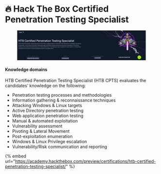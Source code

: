 # 🔥 Hack The Box Certified Penetration Testing Specialist

<figure><img src=".gitbook/assets/image (7).png" alt=""><figcaption></figcaption></figure>

#### Knowledge domains

HTB Certified Penetration Testing Specialist (HTB CPTS) evaluates the candidates’ knowledge on the following:

* Penetration testing processes and methodologies
* Information gathering & reconnaissance techniques
* Attacking Windows & Linux targets
* Active Directory penetration testing
* Web application penetration testing
* Manual & automated exploitation
* Vulnerability assessment
* Pivoting & Lateral Movement
* Post-exploitation enumeration
* Windows & Linux Privilege escalation
* Vulnerability/Risk communication and reporting

{% embed url="https://academy.hackthebox.com/preview/certifications/htb-certified-penetration-testing-specialist/" %}
